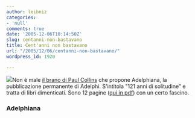 ```yaml
---
author: leibniz
categories:
- 'null'
comments: true
date: '2005-12-06T10:14:50Z'
slug: centanni-non-bastavano
title: Cent'anni non bastavano
url: "/2005/12/06/centanni-non-bastavano/"
wordpress_id: 1920

---
```

![](http://www.adelphiana.it/img/2005/logo.gif)Non è male [il brano di Paul Collins](http://www.adelphiana.it/2005/collins.htm) che propone Adelphiana, la pubblicazione permanente di Adelphi. S'intitola "121 anni di solitudine" e tratta di libri dimenticati. Sono 12 pagine ([qui in pdf](http://www.adelphiana.it/pdf/collins.pdf)) con un certo fascino.

### Adelphiana
